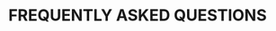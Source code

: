 ---
# FAQ Page Content
title: "FREQUENTLY ASKED QUESTIONS"
meta_title: "FAQ"
description: "Frequently Asked Questions about Sovereign Engineering"

# Main introduction section  
intro:
  content: |
    - [When does the next Sovereign Engineering Cohort start?](#when-does-the-next-sovereign-engineering-cohort-start)
    - [Where does the Sovereign Engineering Cohort take place?](#where-does-the-sovereign-engineering-cohort-take-place)
    - [Is this a free program?](#is-this-a-free-program)
    - [Do you pay for flights and accommodation?](#do-you-pay-for-flights-and-accommodation)
    - [Do you provide accommodation?](#do-you-provide-accommodation)
    - [How do I need to prepare for the six weeks?](#how-do-i-need-to-prepare-for-the-six-weeks)
    - [What is the cost of living in Madeira?](#what-is-the-cost-of-living-in-madeira)
    - [How do I best contact you?](#how-do-i-best-contact-you)
    - [How do I apply?](#how-do-i-apply)

# FAQ sections
sections:
  - id: "program-basics"
    title: "Program Information"
    questions:
      - question: "When does the next Sovereign Engineering Cohort start?"
        answer: "If you are selected for SEC-05, we expect and welcome you on Monday **Sept 1st** 2025 at 9am."
      
      - question: "Where does the Sovereign Engineering Cohort take place?"
        answer: "At Cowork Funchal, which is located in the capital of Madeira, an island in the Atlantic Ocean and part of Portugal.\n\nAddress: Rua das Mercês 41, 9000-224 Funchal, Portugal"
      
      - question: "Is this a free program?"
        answer: "Yes, it is. If you are selected, the program is free for you. We'll take care of the shared coworking space and make sure you feel at home. This location will be our homebase until the final Demo Day.\n\nThat said, we are not going to work 24/7. Grant yourself some time off after our working sessions to relax and enjoy the island."

  - id: "travel-accommodation"
    title: "Travel & Accommodation"
    questions:
      - question: "Do you pay for flights and accommodation?"
        answer: "No, we don't. If you commit yourself to the program you have to organize your flights and accommodation yourself. If you, for any reason, are not able to do this, please send us a message via the contact form."
      
      - question: "Do you provide accommodation?"
        answer: "No, but you can search for a roof over your head on:\n\n* [Nomadlist - Madeira](https://nomadlist.com/madeira)\n* [An Island Apart](https://www.anislandapart.com)\n* [Booking.com](https://www.booking.com)\n* [Airbnb](https://www.airbnb.com)\n\nThere's also [madeirafriends.org](https://madeirafriends.org) which is a community that can help with many things."
      
      - question: "How do I need to prepare for the six weeks?"
        answer: "There's of course a difference if you travel to Madeira on your own, or with a family. Besides this, your preparations should be approached like a longer than normal working holiday of six weeks. So, pack enough clothes and hardware that you'll be needing for living out of your suitcase for a while.\n\nIf you have special needs, please send us a message through the contact form and we'll see how we can help you settle in."

  - id: "cost-living"
    title: "Cost of Living"
    questions:
      - question: "What is the cost of living in Madeira?"
        answer: "If you are invited to come after you're selected, you need to take care of a personal budget for 6 weeks, including flight tickets, rent for accommodation, spending money for daily expenses such as breakfast, lunch and dinner. Pocket money for the weekend outings is also not a bad idea, since you'll be able to explore beautiful Madeira once you're there.\n\nA so-called ballpark figure is hard to calculate in general, as Madeira might be cheaper for participants who come from the US or north-west Europe. If you come from southern Europe or Asia or the Americas it might be more expensive. Besides this it also depends on your personal preferences for accommodation, etc.\n\nBe sure to check out:\n\n* [Nomadlist - Cost of Living in Madeira](https://nomadlist.com/madeira)\n* [Numbeo - Cost of Living in Funchal](https://www.numbeo.com/cost-of-living/in/Funchal)"

  - id: "application-contact"
    title: "Application & Contact"
    questions:
      - question: "How do I apply?"
        answer: "By filling out the [SEC-05 application form](https://sovereignengineering.typeform.com/SEC-05)."
      
      - question: "How do I best contact you?"
        answer: "You can contact us via the contact form, via email [info@sovereignengineering.io](mailto:info@sovereignengineering.io), or via [nostr](https://njump.me/sovereignengineering.io). We'll do our best to get back to you as soon as possible."

  - id: "contact-info"
    title: "Still Have Questions?"
    content: |
      Make sure to consult the Frequently Asked Questions if you have any questions. If the FAQ doesn't answer your question, please reach out to us using the contact information below.
    questions:
      - question: "Email"
        answer: "[info@sovereignengineering.io](mailto:info@sovereignengineering.io)"

      - question: "Nostr"
        answer: "[@sovereignengineering.io](https://njump.me/sovereignengineering.io)"

      - question: "Address"
        answer: "[///teamed.wiser.cans](https://what3words.com/teamed.wiser.cans)\nSovereign Engineering Shipyard · Rua das Mercês 41 · Funchal, Funchal · 9000-224 Madeira · Portugal · [///teamed.wiser.cans](https://what3words.com/teamed.wiser.cans)"

# Call to action
cta:
  text: "Apply Now"
  link: "https://sovereignengineering.typeform.com/SEC-05"
--- 